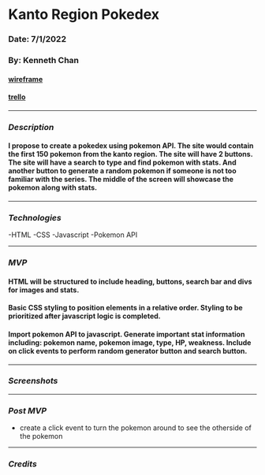 # Kanto Region Pokedex

### Date: 7/1/2022

### By: Kenneth Chan

#### [wireframe](https://wireframe.cc/PCut0Q)

#### [trello](https://trello.com/invite/b/hkmy4OOn/5fe6853cb411fae4a74eccc29920a4ed/kanto-region-pokedex)

---

### **_Description_**

#### I propose to create a pokedex using pokemon API. The site would contain the first 150 pokemon from the kanto region. The site will have 2 buttons. The site will have a search to type and find pokemon with stats. And another button to generate a random pokemon if someone is not too familiar with the series. The middle of the screen will showcase the pokemon along with stats.

---

### **_Technologies_**

-HTML
-CSS
-Javascript
-Pokemon API

---

### **_MVP_**

#### HTML will be structured to include heading, buttons, search bar and divs for images and stats.

#### Basic CSS styling to position elements in a relative order. Styling to be prioritized after javascript logic is completed.

#### Import pokemon API to javascript. Generate important stat information including: pokemon name, pokemon image, type, HP, weakness. Include on click events to perform random generator button and search button.

---

### **_Screenshots_**

---

### **_Post MVP_**

- create a click event to turn the pokemon around to see the otherside of the pokemon

---

### **_Credits_**

